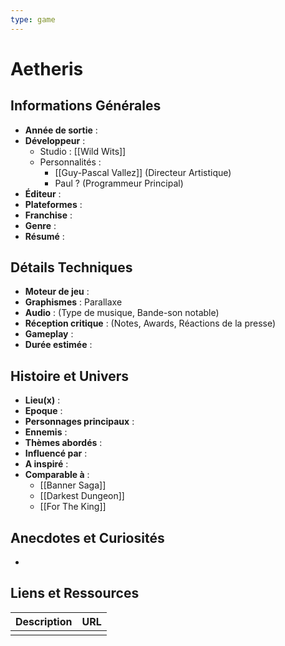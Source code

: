 ```yaml
---
type: game
---
```


# Aetheris

## Informations Générales

- **Année de sortie** : 
- **Développeur** : 
	- Studio : [[Wild Wits]]
	- Personnalités : 
		- [[Guy-Pascal Vallez]] (Directeur Artistique)
		- Paul ? (Programmeur Principal)
- **Éditeur** : 
- **Plateformes** : 
- **Franchise** : 
- **Genre** :
- **Résumé** : 

## Détails Techniques
- **Moteur de jeu** : 
- **Graphismes** : Parallaxe
- **Audio** : (Type de musique, Bande-son notable)
- **Réception critique** : (Notes, Awards, Réactions de la presse)
- **Gameplay** :
- **Durée estimée** : 

## Histoire et Univers
- **Lieu(x)** : 
- **Epoque** : 
- **Personnages principaux** : 
- **Ennemis** :
- **Thèmes abordés** : 
- **Influencé par** :
- **A inspiré** : 
- **Comparable à** :
	- [[Banner Saga]]
	- [[Darkest Dungeon]]
	- [[For The King]]
## Anecdotes et Curiosités
- 
## Liens et Ressources

| Description | URL |
| ----------- | --- |
|             |     |
